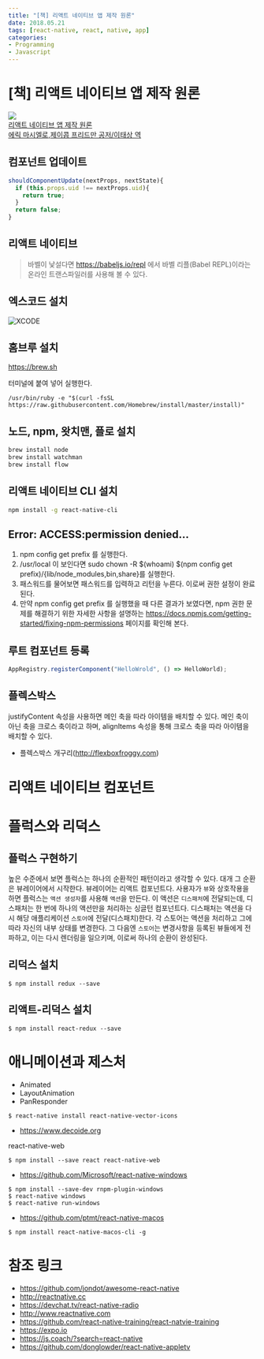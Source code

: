 ```yaml
---
title: "[책] 리액트 네이티브 앱 제작 원론"
date: 2018.05.21
tags: [react-native, react, native, app]
categories:
- Programming
- Javascript
---
```


# [책] 리액트 네이티브 앱 제작 원론

[![](http://image.yes24.com/goods/58409654/147x215)<br>리액트 네이티브 앱 제작 원론<br>에릭 마시엘로,제이콥 프리드만 공저/이태상 역](http://blog.yes24.com/lib/adon/View.aspx?blogid=9654534&goodsno=58409654&idx=25576&ADON_TYPE=B&regs=b)

## 컴포넌트 업데이트

```javascript
shouldComponentUpdate(nextProps, nextState){
  if (this.props.uid !== nextProps.uid){
    return true;
  }
  return false;
}
```

## 리액트 네이티브

> 바벨이 낯설다면 https://babeljs.io/repl 에서 바벨 리플(Babel REPL)이라는 온라인 트랜스파일러를 사용해 볼 수 있다.

## 엑스코드 설치

![XCODE](https://content.screencast.com/users/beneapp/folders/Snagit/media/ec19a4b8-1dea-4cb1-83c9-7877b3ebb5b8/2018-04-25_07-12-32.png)

## 홈브루 설치

https://brew.sh

터미널에 붙여 넣어 실행한다.

```shell
/usr/bin/ruby -e "$(curl -fsSL https://raw.githubusercontent.com/Homebrew/install/master/install)"
```

## 노드, npm, 왓치맨, 플로 설치

```sh
brew install node
brew install watchman
brew install flow
```

## 리액트 네이티브 CLI 설치

```sh
npm install -g react-native-cli
```

## Error: ACCESS:permission denied...

1.  npm config get prefix 를 실행한다.
2.  /usr/local 이 보인다면 sudo chown -R $(whoami) $(npm config get prefix)/{lib/node_modules,bin,share}를 실행한다.
3.  패스워드를 물어보면 패스워드를 입력하고 리턴을 누른다. 이로써 권한 설정이 완료된다.
4.  만약 npm config get prefix 를 실행했을 때 다른 결과가 보였다면, npm 권한 문제를 해결하기 위한 자세한 사항을 설명하는 https://docs.npmjs.com/getting-started/fixing-npm-permissions 페이지를 확인해 본다.

## 루트 컴포넌트 등록

```javascript
AppRegistry.registerComponent("HelloWrold", () => HelloWorld);
```

## 플렉스박스

justifyContent 속성을 사용하면 메인 축을 따라 아이템을 배치할 수 있다. 메인 축이 아닌 축을 크로스 축이라고 하며, alignItems 속성을 통해 크로스 축을 따라 아이템을 배치할 수 있다.

- 플렉스박스 개구리(http://flexboxfroggy.com)

# 리액트 네이티브 컴포넌트

# 플럭스와 리덕스

## 플럭스 구현하기

높은 수준에서 보면 플럭스는 하나의 순환적인 패턴이라고 생각할 수 있다.
대개 그 순환은 뷰레이어에서 시작한다.
뷰레이어는 리액트 컴포넌트다.
사용자가 `뷰`와 상호작용을 하면 플럭스는 `액션 생성자`를 사용해 `액션`을 만든다.
이 액션은 `디스패처`에 전달되는데, 디스패처는 한 번에 하나의 액션만을 처리하는 싱글턴 컴포넌트다.
디스패처는 액션을 다시 해당 애플리케이션 `스토어`에 전달(디스패치)한다.
각 스토어는 액션을 처리하고 그에 따라 자신의 내부 상태를 변경한다.
그 다음엔 `스토어`는 변경사항을 등록된 뷰들에게 전파하고, 이는 다시 렌더링을 일으키며, 이로써 하나의 순환이 완성된다.

## 리덕스 설치

```shell
$ npm install redux --save
```

## 리액트-리덕스 설치

```shell
$ npm install react-redux --save
```

# 애니메이션과 제스처

- Animated
- LayoutAnimation
- PanResponder

```shell
$ react-native install react-native-vector-icons
```

- https://www.decoide.org

react-native-web

```shell
$ npm install --save react react-native-web
```

- https://github.com/Microsoft/react-native-windows

```shell
$ npm install --save-dev rnpm-plugin-windows
$ react-native windows
$ react-native run-windows
```

- https://github.com/ptmt/react-native-macos

```shell
$ npm install react-native-macos-cli -g
```

# 참조 링크

- https://github.com/jondot/awesome-react-native
- http://reactnative.cc
- https://devchat.tv/react-native-radio
- http://www.reactnative.com
- https://github.com/react-native-training/react-natvie-training
- https://expo.io
- https://js.coach/?search=react-native
- https://github.com/donglowder/react-native-appletv
